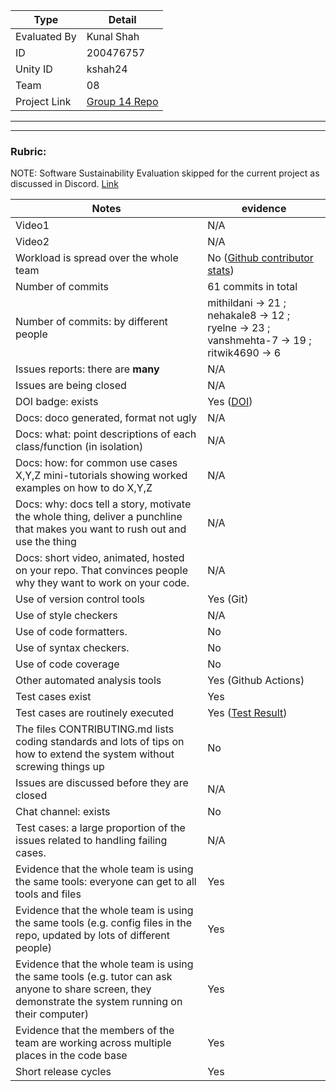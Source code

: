 |Type| Detail|
|--------|-------|
| Evaluated By | Kunal Shah |
| ID | 200476757 |
| Unity ID | kshah24 |
| Team | 08 |
| Project Link | [Group 14 Repo](https://github.com/mithildani/se22-hw1-grp14) |

******
******

### Rubric:

NOTE: Software Sustainability Evaluation skipped for the current project as discussed in Discord. [Link](https://discord.com/channels/1009547855301718107/1009549425288429608/1023416944101163069)

|Notes|evidence|
|-----|---------|
|Video1| N/A | 
|Video2| N/A | 
|Workload is spread over the whole team | No ([Github contributor stats](https://github.com/mithildani/se22-hw1-grp14/graphs/contributors)) |
|Number of commits| 61 commits in total |
|Number of commits: by different people| mithildani -> 21 ; nehakale8 -> 12 ; ryelne -> 23 ; vanshmehta-7 -> 19 ; ritwik4690 -> 6 |
|Issues reports: there are **many**| N/A |
|Issues are being closed| N/A |
|DOI badge: exists| Yes ([DOI](https://zenodo.org/badge/DOI/10.5281/zenodo.7023848.svg)) |
|Docs: doco generated, format not ugly | N/A |
|Docs: what: point descriptions of each class/function (in isolation) | N/A |
|Docs: how: for common use cases X,Y,Z mini-tutorials showing worked examples on how to do X,Y,Z| N/A | 
|Docs: why: docs tell a story, motivate the whole thing, deliver a punchline that makes you want to rush out and use the thing| N/A |
|Docs: short video, animated, hosted on your repo. That convinces people why they want to work on your code.| N/A |
|Use of version control tools| Yes (Git) |
|Use of style checkers | N/A |
|Use of code formatters. | No |
|Use of syntax checkers. | No |
|Use of code coverage | No |
|Other automated analysis tools| Yes (Github Actions) |
|Test cases exist| Yes |
|Test cases are routinely executed| Yes ([Test Result](https://github.com/mithildani/se22-hw1-grp14/actions/runs/3087739930))|
|The files CONTRIBUTING.md lists coding standards and lots of tips on how to extend the system without screwing things up| No |
|Issues are discussed before they are closed| N/A |
|Chat channel: exists| No |
|Test cases: a large proportion of the issues related to handling failing cases.| N/A |
|Evidence that the whole team is using the same tools: everyone can get to all tools and files| Yes |
|Evidence that the whole team is using the same tools (e.g. config files in the repo, updated by lots of different people)| Yes |
|Evidence that the whole team is using the same tools (e.g. tutor can ask anyone to share screen, they demonstrate the system running on their computer)| Yes |
|Evidence that the members of the team are working across multiple places in the code base| Yes |
|Short release cycles | Yes |